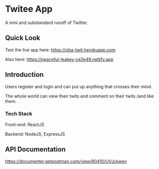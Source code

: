 # Twitee App

A mini and substandard runoff of Twitter.

## Quick Look

Test the live app here:
https://oba-twit.herokuapp.com

Also here:
https://peaceful-leakey-ce2e49.netlify.app

## Introduction

Users register and login and can put up anything that crosses their mind.

The whole world can view their twits and comment on their twits /and like them.

### Tech Stack

Front-end: ReactJS

Backend: NodeJS, ExpressJS

## API Documentation

https://documenter.getpostman.com/view/80410/UVJckwev
